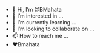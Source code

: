 - 👋 Hi, I’m @BMahata
- 👀 I’m interested in ...
- 🌱 I’m currently learning ...
- 💞️ I’m looking to collaborate on ...
- 📫 How to reach me ...
- ❤Bmahata

<!---
BMahata/BMahata is a ✨ special ✨ repository because its `README.md` (this file) appears on your GitHub profile.
You can click the Preview link to take a look at your changes.
--->
